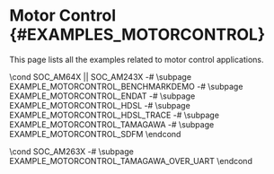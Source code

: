 #  Motor Control {#EXAMPLES_MOTORCONTROL}

This page lists all the examples related to motor control applications.

\cond SOC_AM64X || SOC_AM243X
-# \subpage EXAMPLE_MOTORCONTROL_BENCHMARKDEMO
-# \subpage EXAMPLE_MOTORCONTROL_ENDAT
-# \subpage EXAMPLE_MOTORCONTROL_HDSL
-# \subpage EXAMPLE_MOTORCONTROL_HDSL_TRACE
-# \subpage EXAMPLE_MOTORCONTROL_TAMAGAWA
-# \subpage EXAMPLE_MOTORCONTROL_SDFM
\endcond

\cond SOC_AM263X
-# \subpage EXAMPLE_MOTORCONTROL_TAMAGAWA_OVER_UART
\endcond
